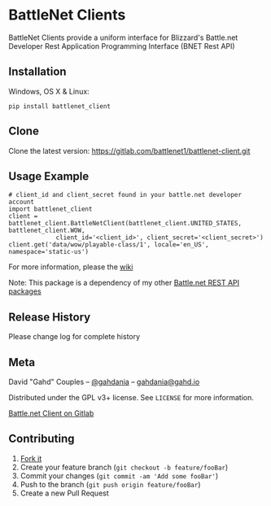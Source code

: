 # BattleNet Clients
BattleNet Clients provide a uniform interface for Blizzard's Battle.net Developer Rest Application Programming
Interface (BNET Rest API) 

## Installation

Windows, OS X & Linux:

    pip install battlenet_client

## Clone
Clone the latest version: https://gitlab.com/battlenet1/battlenet-client.git

## Usage Example
    # client_id and client_secret found in your battle.net developer account 
    import battlenet_client
    client = battlenet_client.BattleNetClient(battlenet_client.UNITED_STATES, battlenet_client.WOW,
                 client_id='<client_id>', client_secret='<client_secret>')
    client.get('data/wow/playable-class/1', locale='en_US', namespace='static-us')

For more information, please the [wiki][wiki]

Note: This package is a dependency of my other [Battle.net REST API packages](https://gitlab.com/battlenet1)

## Release History
Please change log for complete history

## Meta

David "Gahd" Couples – [@gahdania][twitter] – gahdania@gahd.io

Distributed under the GPL v3+ license. See ``LICENSE`` for more information.

[Battle.net Client on Gitlab][gitlab]

## Contributing

1. [Fork it][fork]
2. Create your feature branch (`git checkout -b feature/fooBar`)
3. Commit your changes (`git commit -am 'Add some fooBar'`)
4. Push to the branch (`git push origin feature/fooBar`)
5. Create a new Pull Request

<!-- Markdown link & img dfn's -->
[wiki]: https://battlenet1.gitlab.io/battlenet-client
[twitter]: https://twitter.com/gahdania
[gitlab]: https://gitlab.com/battlenet1/battlenet-client
[fork]: https://gitlab.com/battlenet1/battlenet-client/-/forks/new
[header]: https://gilab.com/